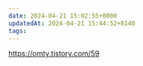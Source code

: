 ```yaml
---
date: 2024-04-21 15:02:55+0000
updatedAt: 2024-04-21 15:44:52+8140
tags: 
---
```

https://omty.tistory.com/59